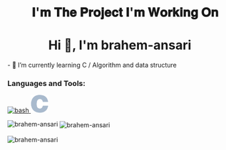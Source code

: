 <div id="user-content-toc">
  <ul align="center" style="list-style: none;">
    <summary>
      <h1>𝐈'𝐦 𝐓𝐡𝐞 𝐏𝐫𝐨𝐣𝐞𝐜𝐭 𝐈'𝐦 𝐖𝐨𝐫𝐤𝐢𝐧𝐠 𝐎𝐧</h1>
    </summary>
  </ul>
</div>
<h1 align="center">Hi 👋, I'm brahem-ansari</h1>
- 🌱 I’m currently learning C / Algorithm and data structure


</p>

<h3 align="left">Languages and Tools:</h3>
<p align="left"> <a href="https://www.gnu.org/software/bash/" target="_blank" rel="noreferrer"> <img src="https://www.vectorlogo.zone/logos/gnu_bash/gnu_bash-icon.svg" alt="bash" width="40" height="40"/> </a> <a href="https://www.cprogramming.com/" target="_blank" rel="noreferrer"> <img src="https://raw.githubusercontent.com/devicons/devicon/master/icons/c/c-original.svg" alt="c" width="40" height="40"/> </a> </p>

<p><img align="left" src="https://github-readme-stats.vercel.app/api/top-langs?username=brahem-ansari&show_icons=true&locale=en&layout=compact" alt="brahem-ansari" /></p>

<p>&nbsp;<img align="center" src="https://github-readme-stats.vercel.app/api?username=brahem-ansari&show_icons=true&locale=en" alt="brahem-ansari" /></p>

<p><img align="center" src="https://github-readme-streak-stats.herokuapp.com/?user=brahem-ansari&" alt="brahem-ansari" /></p>

